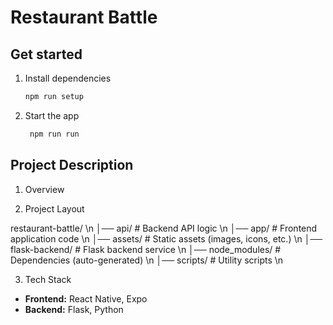# Restaurant Battle

## Get started

1. Install dependencies

   ```bash
   npm run setup
   ```

2. Start the app

   ```bash
    npm run run
   ```

## Project Description

1. Overview



2. Project Layout

restaurant-battle/ \n
│── api/                # Backend API logic \n
│── app/                # Frontend application code \n
│── assets/             # Static assets (images, icons, etc.) \n
│── flask-backend/      # Flask backend service \n
│── node_modules/       # Dependencies (auto-generated) \n
│── scripts/            # Utility scripts \n

3. Tech Stack

- **Frontend:** React Native, Expo
- **Backend:** Flask, Python
